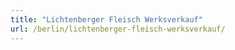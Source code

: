```yaml
---
title: "Lichtenberger Fleisch Werksverkauf"
url: /berlin/lichtenberger-fleisch-werksverkauf/
---
```

